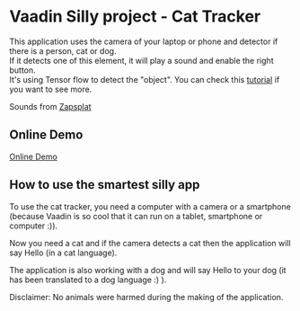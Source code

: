 # Vaadin Silly project - Cat Tracker
This application uses the camera of your laptop or phone and detector if there is a person, cat or dog.<br/>
If it detects one of this element, it will play a sound and enable the right button.<br/>
It's using Tensor flow to detect the "object". You can check this [tutorial](https://codelabs.developers.google.com/codelabs/tensorflowjs-object-detection/index.html?index=..%2F..index#0) if you want to see more.

Sounds from [Zapsplat](https://www.Zapsplat.com)

## Online Demo

[Online Demo](https://jeanchristophe.app.fi/cat-tracker/) 


## How to use the smartest silly app

To use the cat tracker, you need a computer with a camera or a smartphone (because Vaadin is so cool that it can run on a tablet, smartphone or computer :)).

Now you need a cat and if the camera detects a cat then the application will say Hello (in a cat language).

The application is also working with a dog and will say Hello to your dog (it has been translated to a dog language :) ).

Disclaimer: No animals were harmed during the making of the application.

